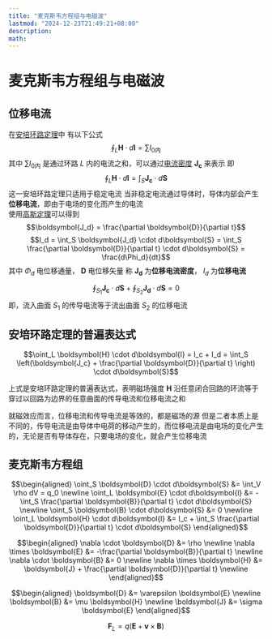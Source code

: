 ```yaml
---
title: "麦克斯韦方程组与电磁波"
lastmod: "2024-12-23T21:49:21+08:00"
description:
math:
---
```

# 麦克斯韦方程组与电磁波

## 位移电流
在[安培环路定理](/电磁学/恒定磁场/磁场中的磁介质#有磁介质时的安培环路定理/)中
有以下公式
$$\oint_L \boldsymbol{H} \cdot d\boldsymbol{l} = \sum I_{\text{0内}}$$
其中 $\sum I_{\text{0内}}$ 是通过环路 $L$ 内的电流之和，可以通过[电流密度](/电磁学/恒定磁场/恒定电流#电流密度/) $\boldsymbol{J_c}$ 来表示
即
$$\oint_L \boldsymbol{H} \cdot d\boldsymbol{l} = \int_S \boldsymbol{J_c} \cdot d\boldsymbol{S}$$
这一安培环路定理只适用于稳定电流
当非稳定电流通过导体时，导体内部会产生**位移电流**，即由于电场的变化而产生的电流  
使用[高斯定理](/电磁学/静电场中的导体和电介质/有介质时的高斯定理#/)可以得到  
$$\boldsymbol{J_d} = \frac{\partial \boldsymbol{D}}{\partial t}$$
$$I_d = \int_S \boldsymbol{J_d} \cdot d\boldsymbol{S} = \int_S \frac{\partial \boldsymbol{D}}{\partial t} \cdot d\boldsymbol{S} = \frac{d\Phi_d}{dt}$$
其中 $\Phi_d$ 电位移通量， $\boldsymbol{D}$ 电位移矢量
称 $\boldsymbol{J_d}$ 为**位移电流密度**， $I_d$ 为**位移电流**

$$\oint_{S_1} \boldsymbol{J_c}
\cdot d\boldsymbol{S} + \oint_{S_2} \boldsymbol{J_d} \cdot d\boldsymbol{S} = 0$$
即，流入曲面 $S_1$ 的传导电流等于流出曲面 $S_2$ 的位移电流

## 安培环路定理的普遍表达式
$$\oint_L \boldsymbol{H} \cdot d\boldsymbol{l} = I_c + I_d = \int_S \left(\boldsymbol{J_c} + \frac{\partial \boldsymbol{D}}{\partial t} \right) \cdot d\boldsymbol{S}$$

上式是安培环路定理的普遍表达式，表明磁场强度 $\boldsymbol{H}$ 沿任意闭合回路的环流等于穿过以回路为边界的任意曲面的传导电流和位移电流之和

就磁效应而言，位移电流和传导电流是等效的，都是磁场的源
但是二者本质上是不同的，传导电流是由导体中电荷的移动产生的，而位移电流是由电场的变化产生的，无论是否有导体存在，只要电场的变化，就会产生位移电流

## 麦克斯韦方程组
$$\begin{aligned}
\oint_S \boldsymbol{D} \cdot d\boldsymbol{S} &= \int_V \rho dV = q_0  \newline 
\oint_L \boldsymbol{E} \cdot d\boldsymbol{l} &= -\int_S \frac{\partial \boldsymbol{B}}{\partial t} \cdot d\boldsymbol{S}  \newline 
\oint_S \boldsymbol{B} \cdot d\boldsymbol{S} &= 0  \newline 
\oint_L \boldsymbol{H} \cdot d\boldsymbol{l} &= I_c + \int_S \frac{\partial \boldsymbol{D}}{\partial t} \cdot d\boldsymbol{S}
\end{aligned}$$


$$\begin{aligned}
\nabla \cdot \boldsymbol{D} &= \rho  \newline 
\nabla \times \boldsymbol{E} &= -\frac{\partial \boldsymbol{B}}{\partial t}  \newline 
\nabla \cdot \boldsymbol{B} &= 0 \newline 
\nabla \times \boldsymbol{H} &= \boldsymbol{J} + \frac{\partial \boldsymbol{D}}{\partial t}  \newline 
\end{aligned}$$

$$\begin{aligned}
\boldsymbol{D} &= \varepsilon \boldsymbol{E}  \newline 
\boldsymbol{B} &= \mu \boldsymbol{H}  \newline 
\boldsymbol{J} &= \sigma \boldsymbol{E}
\end{aligned}$$

$$\boldsymbol{F}_L = q(\boldsymbol{E} + \boldsymbol{v} \times \boldsymbol{B})$$
